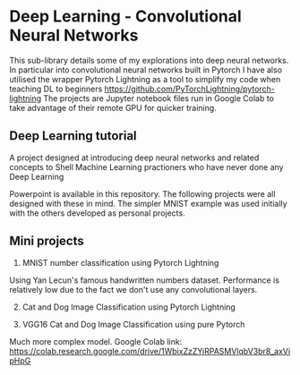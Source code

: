 # Deep Learning - Convolutional Neural Networks

This sub-library details some of my explorations into deep neural networks. In particular into convolutional neural networks built in Pytorch
I have also utilised the wrapper Pytorch Lightning as a tool to simplify my code when teaching DL to beginners https://github.com/PyTorchLightning/pytorch-lightning
The projects are Jupyter notebook files run in Google Colab to take advantage of their remote GPU for quicker training.

## Deep Learning tutorial

A project designed at introducing deep neural networks and related concepts to Shell Machine Learning practioners who have never done any Deep Learning

Powerpoint is available in this repository. The following projects were all designed with these in mind. The simpler MNIST example was used initially with the others developed as personal projects.

## Mini projects

1. MNIST number classification using Pytorch Lightning

Using Yan Lecun's famous handwritten numbers dataset. Performance is relatively low due to the fact we don't use any convolutional layers.

2. Cat and Dog Image Classification using Pytorch Lightning

3. VGG16 Cat and Dog Image Classification using pure Pytorch

Much more complex model.
Google Colab link: https://colab.research.google.com/drive/1WbixZzZYiRPASMVlqbV3br8_axVipHpG

